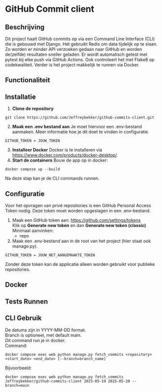# GitHub Commit client

## Beschrijving
Dit project haalt GitHub commits op via een Command Line Interface (CLI) die is gebouwd met Django. Het gebruikt Redis om data tijdelijk op te slaan. Zo worden er minder API verzoeken gedaan naar GitHub en worden de(zelfde) resultaten sneller geladen. Er wordt automatisch getest met pytest bij elke push via GitHub Actions. Ook controleert het met Flake8 op codekwaliteit. Verder is het project makkelijk te runnen via Docker.

## Functionaliteit

## Installatie
1. **Clone de repository**
```
git clone https://github.com/Jeffreybekker/github-commits-client.git
```
2. **Maak een .env bestand aan**
Je moet hiervoor een .env-bestand aanmaken. Meer informatie hoe je dit doet te vinden in configuratie.
```
GITHUB_TOKEN = JOUW_TOKEN
```
3. **Installeer Docker**
Docker is te installeren via https://www.docker.com/products/docker-desktop/.
4. **Start de containers**
Bouw de app op in docker:
```
docker compose up --build
```
Na deze stap kan je de CLI commands runnen.

## Configuratie
Voor het opvragen van privé repositories is een GitHub Personal Access Token nodig. Deze token moet worden opgeslagen in een .env-bestand.

1. Maak een GitHub token aan:
    https://github.com/settings/tokens<br>
    Klik op **Generate new token** en dan **Generate new token (classic)**<br>
    Minimaal aanvinken:
    - repo
2. Maak een .env-bestand aan in de root van het project (hier staat ook manage.py).
```
GITHUB_TOKEN = JOUW_NET_AANGEMAAKTE_TOKEN
```
Zonder deze token kan de applicatie alleen worden gebruikt voor publieke repositories.

## Docker

## Tests Runnen

## CLI Gebruik
De datums zijn in YYYY-MM-DD format.<br>
Branch is optioneel, met default main.<br>
Dit command run je in docker.<br>
Command:
```
docker compose exec web python manage.py fetch_commits <repository> <start_date> <end_date> [--branch=branch_name]
```
Bijvoorbeeld:
```
docker compose exec web python manage.py fetch_commits Jeffreybekker/github-commits-client 2025-05-19 2025-05-20 --branch=main
```
